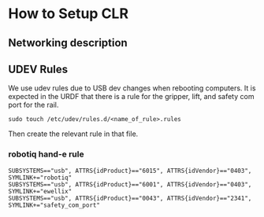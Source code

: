 # How to Setup CLR 

## Networking description

## UDEV Rules

We use udev rules due to USB dev changes when rebooting computers. It is expected in the URDF that there is a rule for the gripper, lift, and safety com port for the rail.

```
sudo touch /etc/udev/rules.d/<name_of_rule>.rules
```
Then create the relevant rule in that file.

### robotiq hand-e rule
```
SUBSYSTEMS=="usb", ATTRS{idProduct}=="6015", ATTRS{idVendor}=="0403", SYMLINK+="robotiq"
SUBSYSTEMS=="usb", ATTRS{idProduct}=="6001", ATTRS{idVendor}=="0403", SYMLINK+="ewellix"
SUBSYSTEMS=="usb", ATTRS{idProduct}=="0043", ATTRS{idVendor}=="2341", SYMLINK+="safety_com_port"
```
